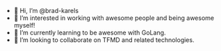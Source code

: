 - 👋 Hi, I’m @brad-karels
- 👀 I’m interested in working with awesome people and being awesome myself!
- 🌱 I’m currently learning to be awesome with GoLang.
- 💞️ I’m looking to collaborate on TFMD and related technologies.

<!---
brad-karels/brad-karels is a ✨ special ✨ repository because its `README.md` (this file) appears on your GitHub profile.
You can click the Preview link to take a look at your changes.
--->
